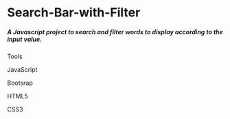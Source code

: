 # Search-Bar-with-Filter

<h5>A Javascript project to search and filter words to display according to the input value.</h5>

Tools
<p>JavaScript</p>
<p>Bootsrap</p>
<p>HTML5</p>
<p>CSS3</p>


